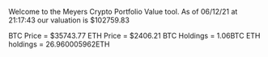 Welcome to the Meyers Crypto Portfolio Value tool. 
As of 06/12/21 at 21:17:43 our valuation is $102759.83 

BTC Price = $35743.77
 ETH Price = $2406.21
BTC Holdings = 1.06BTC
 ETH holdings = 26.960005962ETH 
